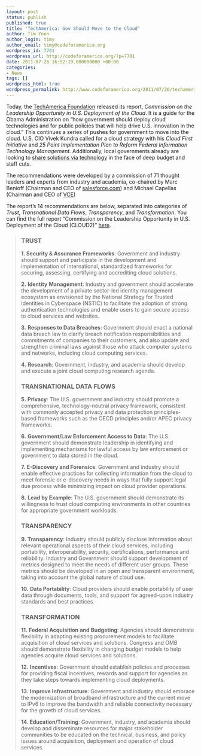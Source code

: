 ```yaml
---
layout: post
status: publish
published: true
title: 'TechAmerica: Gov Should Move to the Cloud'
author: Tim Yoon
author_login: timy
author_email: timy@codeforamerica.org
wordpress_id: 7701
wordpress_url: http://codeforamerica.org/?p=7701
date: 2011-07-26 16:52:19.000000000 +00:00
categories:
- News
tags: []
wordpress_html: true
wordpress_permalink: http://www.codeforamerica.org/2011/07/26/techamerica-gov-should-move-to-the-cloud/
---
```


<p>Today, the <a href="http://www.techamericafoundation.org/">TechAmerica Foundation</a> released its report, <em>Commission on the Leadership Opportunity in U.S. Deployment of the Cloud</em>. It is a guide for the Obama Administration on “how government should deploy cloud technologies and for public policies that will help drive U.S. innovation in the cloud.” This continues a series of pushes for government to move into the cloud. U.S. CIO Vivek Kundra called for a cloud strategy with his <em>Cloud First Initiative</em> and <em>25 Point Implementation Plan to Reform Federal Information Technology Management.</em> Additionally, local governments already are looking to <a href="http://www.digitalcommunities.com/articles/Counties-Convene-Share-Survival-Strategies.html">share solutions via technology</a> in the face of deep budget and staff cuts.</p>
<p>The recommendations were developed by a commission of 71 thought leaders and experts from industry and academia, co-chaired by Marc Benioff (Chairman and CEO of <a href="http://www.salesforce.com/">salesforce.com</a>) and Michael Capellas (Chairman and CEO of <a href="http://www.vce.com/">VCE</a>)</p>
<p>The report’s 14 recommendations are below, separated into categories of <em>Trust</em>, <em>Transnational</em> <em>Data</em> <em>Flows</em>, <em>Transparency</em>, and <em>Transformation</em>. You can find the full report “Commission on the Leadership Opportunity in U.S. Deployment of the Cloud (CLOUD2)” <a href="http://www.digitalcommunities.com/articles/Counties-Convene-Share-Survival-Strategies.html">here</a>.</p>
<blockquote><h3>TRUST</h3>
<p><strong>1. Security &amp; Assurance Frameworks</strong>: Government and industry should support and participate in the development and implementation of international, standardized frameworks for securing, assessing, certifying and accrediting cloud solutions.</p>
<p><strong>2.</strong> <strong>Identity</strong> <strong>Management</strong>: Industry and government should accelerate the development of a private sector-led identity management ecosystem as envisioned by the National Strategy for Trusted Identities in Cyberspace (NSTIC) to facilitate the adoption of strong authentication technologies and enable users to gain secure access to cloud services and websites.</p>
<p><strong>3.</strong> <strong>Responses to Data Breaches</strong>: Government should enact a national data breach law to clarify breach notification responsibilities and commitments of companies to their customers, and also update and strengthen criminal laws against those who attack computer systems and networks, including cloud computing services.</p>
<p><strong>4.</strong> <strong>Research</strong>: Government, industry, and academia should develop and execute a joint cloud computing research agenda.</p>
<h3>TRANSNATIONAL DATA FLOWS</h3>
<p><strong>5.</strong> <strong>Privacy</strong>: The U.S. government and industry should promote a comprehensive, technology-neutral privacy framework, consistent with commonly accepted privacy and data protection principles-based frameworks such as the OECD principles and/or APEC privacy frameworks.</p>
<p><strong>6.</strong> <strong>Government/Law Enforcement Access to Data</strong>: The U.S. government should demonstrate leadership in identifying and implementing mechanisms for lawful access by law enforcement or government to data stored in the cloud.</p>
<p><strong>7.</strong> <strong>E-Discovery and Forensics</strong>: Government and industry should enable effective practices for collecting information from the cloud to meet forensic or e-discovery needs in ways that fully support legal due process while minimizing impact on cloud provider operations.</p>
<p><strong>8.</strong> <strong>Lead by Example</strong>: The U.S. government should demonstrate its willingness to trust cloud computing environments in other countries for appropriate government workloads.</p>
<h3>TRANSPARENCY</h3>
<p><strong>9.</strong> <strong>Transparency</strong>: Industry should publicly disclose information about relevant operational aspects of their cloud services, including portability, interoperability, security, certifications, performance and reliability. Industry and Government should support development of metrics designed to meet the needs of different user groups. These metrics should be developed in an open and transparent environment, taking into account the global nature of cloud use.</p>
<p><strong>10.</strong> <strong>Data Portability</strong>: Cloud providers should enable portability of user data through documents, tools, and support for agreed-upon industry standards and best practices.</p>
<h3>TRANSFORMATION</h3>
<p><strong>11.</strong> <strong>Federal</strong> <strong>Acquisition</strong> <strong>and</strong> <strong>Budgeting</strong>: Agencies should demonstrate flexibility in adapting existing procurement models to facilitate acquisition of cloud services and solutions. Congress and OMB should demonstrate flexibility in changing budget models to help agencies acquire cloud services and solutions.</p>
<p><strong>12.</strong> <strong>Incentives</strong>: Government should establish policies and processes for providing fiscal incentives, rewards and support for agencies as they take steps towards implementing cloud deployments.</p>
<p><strong>13.</strong> <strong>Improve Infrastructure</strong>: Government and industry should embrace the modernization of broadband infrastructure and the current move to IPv6 to improve the bandwidth and reliable connectivity necessary for the growth of cloud services.</p>
<p><strong>14. Education/Training</strong>: Government, industry, and academia should develop and disseminate resources for major stakeholder communities to be educated on the technical, business, and policy issues around acquisition, deployment and operation of cloud services.</p></blockquote>
